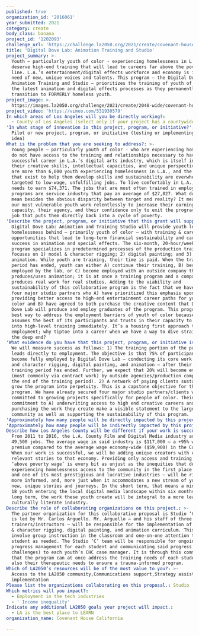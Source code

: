 ```yaml
---
published: true
organization_id: '2016061'
year_submitted: 2021
category: create
body_class: banana
project_id: '1202093'
challenge_url: 'https://challenge.la2050.org/2021/create/covenant-house-california/'
title: 'Digital Dove Lab: Animation Training and Studio'
project_summary: >-
  Youth – particularly youth of color - experiencing homelessness in L.A.
  deserve high-end training that will lead to careers far above the poverty
  line. L.A.’s entertainment/digital effects workforce and economy is in dire
  need of new, unique voices and talents. This program – the Digital Dove Lab:
  Animation Training and Studio – prioritizes the training of youth of color in
  the latest animation and digital effects processes as they permanently
  transition to FORMERLY homeless youth.
project_image: >-
  https://images.la2050.org/challenge/2021/create/2048-wide/covenant-house-california.jpg
project_video: 'https://vimeo.com/531930579'
In which areas of Los Angeles will you be directly working?:
  - County of Los Angeles (select only if your project has a countywide benefit)
'In what stage of innovation is this project, program, or initiative?': >-
  Pilot or new project, program, or initiative (testing or implementing a new
  idea)
What is the problem that you are seeking to address?: >-
  Young people – particularly youth of color - who are experiencing homelessness
  do not have access to the training and relationships necessary to have a
  successful career in L.A.’s digital arts industry, which is itself in need of
  their creative skills, intellectual capacities, and unique perspectives. There
  are more than 6,000 youth experiencing homelessness in L.A., and the programs
  that exist to help them develop skills and sustainability are overwhelmingly
  targeted to low-wage, unfulfilling jobs. To live comfortably in L.A., a person
  needs to earn $74,371. The jobs that are most often trained in employment
  programs are service industry that pay an average of $27,827. What does this
  mean besides the obvious disparity between target and reality? It means that
  our most vulnerable youth work relentlessly to increase their earning
  capacity, their agency, and their confidence only to exit the program into a
  job that puts them directly back into a cycle of poverty.
'Describe the project, program, or initiative that this grant will support to address the problem identified.': >-
  Digital Dove Lab: Animation and Training Studio will provide youth leaving
  homelessness behind – primarily youth of color – with training & career
  opportunities that lead to long-term financial sustainability and career
  success in animation and special effects. The six-month, 20-hour/week training
  program specializes in predetermined processes of the production train. It
  focuses on 1) model & character rigging; 2) digital painting; and 3)
  animation. While youth are training, their time is paid. When the training
  period has ended, youth can either A) continue their training, B) become
  employed by the lab, or C) become employed with an outside company that
  produces/uses animation; it is at once a training program and a company that
  produces real work for real studios. Adding to the viability and
  sustainability of this collaborative program is the fact that we have secured
  four major studio partners who A) have prioritized this emphasis upon
  providing better access to high-end entertainment career paths for youth of
  color and B) have agreed to both purchase the creative content that Digital
  Dove Lab will produce and employ graduates of the program. This program is the
  best way to address the employment barriers of youth of color because it
  assumes the best of its participants and trusts in their capacity to enter
  into high-level training immediately. It’s a housing first approach to
  employment; why tiptoe into a career when we have a way to dive straight into
  the deep end?
'What evidence do you have that this project, program, or initiative is or will be successful, and how will you define and measure success?': >-
  We will measure success as follows: 1) The training portion of the program
  leads directly to employment. The objective is that 75% of participants will
  become fully employed by Digital Dove Lab – conducting its core work of model
  and character rigging, digital painting, and animation – after their six-month
  training period has ended. Further, we expect that 20% will become employed
  (most commonly via contract work) by outside agencies/production companies at
  the end of the training period). 2) A network of paying clients sustain and
  grow the program into perpetuity. This is a capstone objective for the
  program. We have already secured four major studio partners/clients who have
  committed to growing projects specifically for people of color. Their
  commitment to A) underwriting access to high end creative careers and B)
  purchasing the work they create make a visible statement to the larger
  community as well as supporting the sustainability of this program.
'Approximately how many people will be directly impacted by this project, program, or initiative?': '36'
'Approximately how many people will be indirectly impacted by this project, program, or initiative?': '1000000'
Describe how Los Angeles County will be different if your work is successful.: >-
  From 2011 to 2016, the L.A. County Film and Digital Media industry added
  49,500 jobs. The average wage in said industry is $117,000 – a +95% wage
  premium compared to the average wage economy-wide ($59,900) in the County.
  When our work is successful, we will be adding unique creators with culturally
  relevant stories to that economy. Providing only access and training for jobs
  ‘above poverty wage’ is every bit as unjust as the inequities that deny youth
  experiencing homelessness access to the community in the first place. L.A. –
  and one of its most prestigious and lucrative industries – will be richer,
  more informed, and, more just when it accommodates a new stream of youth with
  new, unique stories and journeys. In the short term, that means a minimum of
  18 youth entering the local digital media landscape within six months. In the
  long term, the work these youth create will be integral to a more learned,
  culturally literate industry.
Describe the role of collaborating organizations on this project.: >-
  The partner organization for this collaborative proposal is Studio ‘C’, which
  is led by Mr. Carlos Arguello. Mr. Arguello – and his staff of three
  trainers/instructors – will be responsible for the implementation of the model
  & character rigging, digital painting, and animation curriculum. This will
  involve group instruction in the classroom and one-on-one attention to each
  student as needed. The Studio ‘C’ team will be responsible for ongoing
  progress management for each student and communicating said progress (or
  challenges) to each youth’s CHC case manager. It is through this communication
  that the program can at once address the training needs of each student, but
  also their therapeutic needs to ensure a trauma-informed program.
Which of LA2050’s resources will be of the most value to you?: >-
  Access to the LA2050 community,Communications support,Strategy assistance and
  implementation
Please list the organizations collaborating on this proposal.: Studio 'C'
Which metrics will you impact?:
  - Employment in the tech industries
  - ' Income inequality'
Indicate any additional LA2050 goals your project will impact.:
  - LA is the best place to LEARN
organization_name: Covenant House California

---
```

